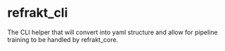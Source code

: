 # refrakt_cli
The CLI helper that will convert into yaml structure and allow for pipeline training to be handled by refrakt_core. 
